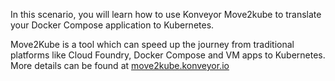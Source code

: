 In this scenario, you will learn how to use Konveyor Move2kube to translate your Docker Compose application to Kubernetes.

Move2Kube is a tool which can speed up the journey from traditional platforms like Cloud Foundry, Docker Compose and VM apps to Kubernetes. More details can be found at [move2kube.konveyor.io](https://move2kube.konveyor.io)
